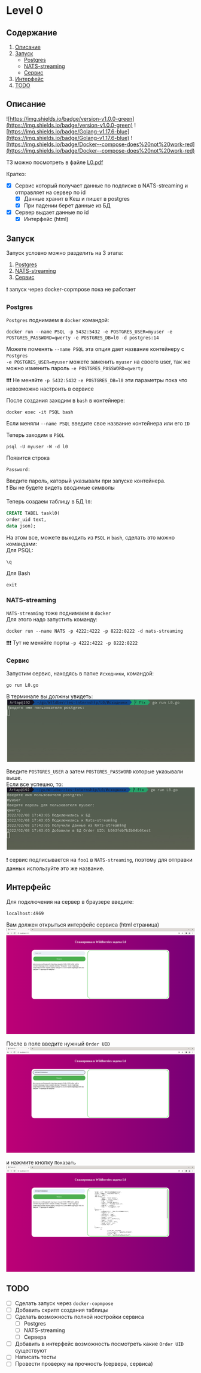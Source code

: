# Level 0
## Содержание
1. [Описание](#описание)
2. [Запуск](#запуск)  
    * [Postgres](#postgres)
    * [NATS-streaming](#nats-streaming)
    * [Сервис](#сервис)  
3. [Интерфейс](#интерфейс)
4. [TODO](#todo)

## Описание
![https://img.shields.io/badge/version-v1.0.0-green](https://img.shields.io/badge/version-v1.0.0-green) ![https://img.shields.io/badge/Golang-v1.17.6-blue](https://img.shields.io/badge/Golang-v1.17.6-blue) ![https://img.shields.io/badge/Docker--compose-does%20not%20work-red](https://img.shields.io/badge/Docker--compose-does%20not%20work-red)

ТЗ можно посмотреть в файле [L0.pdf](L0.pdf)

Кратко:
- [x] Сервис который получает данные по подписке в NATS-streaming и отправляет на сервер по id
  - [x] Данные хранит в Кеш и пишет в postgres
  - [x] При падении берет данные из БД
- [x] Сервер выдает данные по id
  - [x] Интерфейс (html)

## Запуск
Запуск условно можно разделить на 3 этапа:
1. [Postgres](#postgres)
2. [NATS-streaming](#nats-streaming)
3. [Сервис](#сервис)

:exclamation: запуск через docker-copmpose пока не работает
### Postgres
`Postgres` поднимаем в `docker` командой:
```
docker run --name PSQL -p 5432:5432 -e POSTGRES_USER=myuser -e POSTGRES_PASSWORD=qwerty -e POSTGRES_DB=l0 -d postgres:14
```
Можете поменять `--name PSQL` эта опция дает название контейнеру с `Postgres`  
`-e POSTGRES_USER=myuser` можете заменить `myuser` на своего user, так же можно изменить пароль `-e POSTGRES_PASSWORD=qwerty`

:exclamation::exclamation::exclamation: Не меняйте `-p 5432:5432` `-e POSTGRES_DB=l0` эти параметры пока что невозможно настроить в сервисе

После создания заходим в `bash` в контейнере:
```
docker exec -it PSQL bash
```
Если меняли `--name PSQL` введите свое название контейнера или его `ID`

Теперь заходим в `PSQL`
```
psql -U myuser -W -d l0
```
Появится строка
```
Password: 
```
Введите пароль, каторый указывали при запуске контейнера.  
:exclamation: Вы не будете видеть вводимые символы

Теперь создаем таблицу в БД `l0`:
```SQL
CREATE TABEL taskl0(
order_uid text,
data json);
```
На этом все, можете выходить из `PSQL` и `bash`, сделать это можно командами:  
Для PSQL:
```
\q
```
Для Bash
```
exit
```

### NATS-streaming
`NATS-streaming` тоже поднимаем в `docker`  
Для этого надо запустить команду:
```
docker run --name NATS -p 4222:4222 -p 8222:8222 -d nats-streaming 
```

:exclamation::exclamation::exclamation: Тут не меняйте порты `-p 4222:4222 -p 8222:8222`
### Сервис

Запустим сервис, находясь в папке `Исходники`, командой:
```
go run L0.go
``` 
В терминале вы должны увидеть:  
![Alt-текс](png/%D0%A1%D0%BD%D0%B8%D0%BC%D0%BE%D0%BA%20%D1%8D%D0%BA%D1%80%D0%B0%D0%BD%D0%B0%20%D0%BE%D1%82%202022-02-08%2017-33-39.png)

Введите `POSTGRES_USER` а затем `POSTGRES_PASSWORD` которые указывали выше.  
Если все успешно, то:  
![Alt-текс](png/Снимок%20экрана%20от%202022-02-08%2017-43-50.png)

:exclamation: сервис подписывается на `foo1` в `NATS-streaming`, поэтому для отправки данных используйте это же название.

## Интерфейс
Для подключения на сервер в браузере введите:
```
localhost:4969
```

Вам должен открыться интерфейс сервиса (html страница) 
![Alt-текс](png/Снимок%20экрана%20от%202022-02-08%2017-56-24.png)

После в поле введите нужный `Order UID`
![Alt-текс](png/Снимок%20экрана%20от%202022-02-08%2017-56-30.png)

и нажмите кнопку `Показать`
![Alt-текс](png/Снимок%20экрана%20от%202022-02-08%2017-56-36.png)

## TODO

- [ ] Сделать запуск через `docker-copmpose`
- [ ] Добавить скрипт создания таблицы
- [ ] Сделать возможность полной ностройки сервиса
  - [ ] Postgres
  - [ ] NATS-streaming
  - [ ] Сервера
- [ ] Добавить в интерфейс возможность посмотреть какие `Order UID` существуют
- [ ] Написать тесты
- [ ] Провести проверку на прочность (сервера, сервиса)
